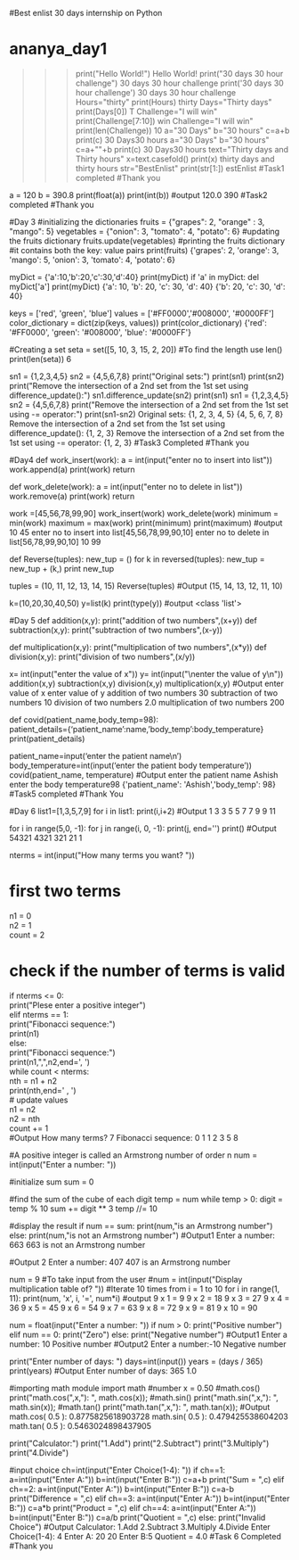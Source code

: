 #Best enlist 30 days internship on Python
# ananya_day1
>>>print("Hello World!")
Hello World!
>>>print("30 days 30 hour challenge")
30 days 30 hour challenge
>>> print('30 days 30 hour challenge')
30 days 30 hour challenge
>>>Hours="thirty"
>>> print(Hours)
thirty
>>>Days="Thirty days"
>>> print(Days[0])
T
>>> Challenge="I will win"
>>> print(Challenge[7:10])
win
>>> Challenge="I will win"
>>> print(len(Challenge))
10
>>> a="30 Days"
>>> b="30 hours"
>>> c=a+b
>>> print(c)
30 Days30 hours
>>> a="30 Days"
>>> b="30 hours"
>>> c=a+""+b
>>> print(c)
30 Days30 hours
>>> text="Thirty days and Thirty hours"
>>> x=text.casefold()
>>> print(x)
thirty days and thirty hours
>>> str="BestEnlist"
>>> print(str[1:])
estEnlist
#Task1 completed
#Thank you

a = 120
b = 390.8
print(float(a))
print(int(b))
#output
120.0
390
#Task2 completed
#Thank you

#Day 3
#initializing the dictionaries
fruits = {"grapes": 2, "orange" : 3, "mango": 5}
vegetables = {"onion": 3, "tomato": 4, "potato": 6}
#updating the fruits dictionary
fruits.update(vegetables)
#printing the fruits dictionary
#it contains both the key: value pairs
print(fruits)
{'grapes': 2, 'orange': 3, 'mango': 5, 'onion': 3, 'tomato': 4, 'potato': 6}


myDict = {'a':10,'b':20,'c':30,'d':40}
print(myDict)
if 'a' in myDict: 
    del myDict['a']
print(myDict)
{'a': 10, 'b': 20, 'c': 30, 'd': 40}
{'b': 20, 'c': 30, 'd': 40}

keys = ['red', 'green', 'blue']
values = ['#FF0000','#008000', '#0000FF']
color_dictionary = dict(zip(keys, values))
print(color_dictionary)
{'red': '#FF0000', 'green': '#008000', 'blue': '#0000FF'}

#Creating a set
seta = set([5, 10, 3, 15, 2, 20])
#To find the length use len()
print(len(seta))
6

sn1 = {1,2,3,4,5}
sn2 = {4,5,6,7,8}
print("Original sets:")
print(sn1)
print(sn2)
print("Remove the intersection of a 2nd set from the 1st set using difference_update():")
sn1.difference_update(sn2)
print(sn1)
sn1 = {1,2,3,4,5}
sn2 = {4,5,6,7,8}
print("Remove the intersection of a 2nd set from the 1st set using -= operator:")
print(sn1-sn2)
Original sets:
{1, 2, 3, 4, 5}
{4, 5, 6, 7, 8}
Remove the intersection of a 2nd set from the 1st set using difference_update():
{1, 2, 3}
Remove the intersection of a 2nd set from the 1st set using -= operator:
{1, 2, 3}
#Task3 Completed
#Thank you

#Day4
def work_insert(work):
    a = int(input("enter no to insert into list"))
    work.append(a)
    print(work)
    return


def work_delete(work):
    a = int(input("enter no to delete in list"))
    work.remove(a)
    print(work)
    return

work =[45,56,78,99,90]
work_insert(work)
work_delete(work)
minimum = min(work)
maximum = max(work)
print(minimum)
print(maximum)
#output 
10
45
enter no to insert into list[45,56,78,99,90,10]
enter no to delete in list[56,78,99,90,10]
10
99

def Reverse(tuples): 
    new_tup = () 
   for k in reversed(tuples): 
        new_tup = new_tup + (k,) 
   print new_tup

tuples = (10, 11, 12, 13, 14, 15) 
Reverse(tuples) 
#Output
(15, 14, 13, 12, 11, 10)

k=(10,20,30,40,50)
y=list(k)
print(type(y))
#output
<class 'list'>
 
#Day 5
def addition(x,y):
    print("addition of two numbers",(x+y))
def subtraction(x,y):
    print("subtraction of two numbers",(x-y))

def multiplication(x,y):
    print("multiplication of two numbers",(x*y))
def division(x,y):
    print("division of two numbers",(x/y))

x= int(input("enter the value of x"))
y= int(input("\nenter the value of y\n"))
addition(x,y)
subtraction(x,y)
division(x,y)
multiplication(x,y)
#Output 
enter value of x
enter value of y
addition of two numbers 30
subtraction of two numbers 10
division of two numbers 2.0
multiplication of two numbers 200


def covid(patient_name,body_temp=98):    
    patient_details={‘patient_name’:name,’body_temp’:body_temperature}
    print(patient_details)
    
patient_name=input(‘enter the patient name\n’)
body_temperature=int(input(‘enter the patient body temperature’))
covid(patient_name, temperature)
#Output
enter the patient name 
Ashish
enter the body temperature98
{'patient_name': 'Ashish','body_temp': 98}
#Task5 completed
#Thank You

#Day 6
list1=[1,3,5,7,9]
for i in list1:
    print(i,i+2)
#Output
1 3
3 5
5 7
7 9
9 11

for i in range(5,0, -1): 
	for j in range(i, 0, -1): 
		print(j, end='') 
	print() 
#Output
54321
4321
321
21
1

nterms = int(input("How many terms you want? "))  
# first two terms  
n1 = 0  
n2 = 1  
count = 2  
# check if the number of terms is valid  
if nterms <= 0:  
   print("Plese enter a positive integer")  
elif nterms == 1:  
   print("Fibonacci sequence:")  
   print(n1)  
else:  
   print("Fibonacci sequence:")  
   print(n1,",",n2,end=', ')  
   while count < nterms:  
       nth = n1 + n2  
       print(nth,end=' , ')  
       # update values  
       n1 = n2  
       n2 = nth  
       count += 1  
#Output
How many terms? 7
Fibonacci sequence:
0
1
1
2
3
5
8

#A positive integer is called an Armstrong number of order n 
num = int(input("Enter a number: "))

#initialize sum
sum = 0

#find the sum of the cube of each digit
temp = num
while temp > 0:
   digit = temp % 10
   sum += digit ** 3
   temp //= 10

#display the result
if num == sum:
   print(num,"is an Armstrong number")
else:
   print(num,"is not an Armstrong number")
#Output1
Enter a number: 663
663 is not an Armstrong number

#Output 2
Enter a number: 407
407 is an Armstrong number

num = 9
#To take input from the user
#num = int(input("Display multiplication table of? "))
#Iterate 10 times from i = 1 to 10
for i in range(1, 11):
   print(num, 'x', i, '=', num*i)
#output
9 x 1 = 9
9 x 2 = 18
9 x 3 = 27
9 x 4 = 36
9 x 5 = 45
9 x 6 = 54
9 x 7 = 63
9 x 8 = 72
9 x 9 = 81
9 x 10 = 90

num = float(input("Enter a number: "))
if num > 0:
   print("Positive number")
elif num == 0:
   print("Zero")
else:
   print("Negative number")
#Output1
Enter a number: 10
Positive number
#Output2
Enter a number:-10
Negative number

print("Enter number of days: ")
days=int(input())
years = (days / 365)
print(years)
#Output
Enter number of days: 
365
1.0

#importing math module
import math
#number 
x = 0.50
#math.cos()
print("math.cos(",x,"): ", math.cos(x));
#math.sin()
print("math.sin(",x,"): ", math.sin(x));
#math.tan()
print("math.tan(",x,"): ", math.tan(x));
#Output
math.cos( 0.5 ):  0.8775825618903728
math.sin( 0.5 ):  0.479425538604203
math.tan( 0.5 ):  0.5463024898437905

print("Calculator:")
print("1.Add")
print("2.Subtract")
print("3.Multiply")
print("4.Divide")

#input choice
ch=int(input("Enter Choice(1-4): "))
if ch==1:
    a=int(input("Enter A:"))
    b=int(input("Enter B:"))
    c=a+b
    print("Sum = ",c)
elif ch==2:
    a=int(input("Enter A:"))
    b=int(input("Enter B:"))
    c=a-b
    print("Difference = ",c)
elif  ch==3:
    a=int(input("Enter A:"))
    b=int(input("Enter B:"))
    c=a*b
    print("Product = ",c)
elif ch==4:
    a=int(input("Enter A:"))
    b=int(input("Enter B:"))
    c=a/b
    print("Quotient = ",c)
else:
    print("Invalid Choice")
#Output
Calculator:
1.Add
2.Subtract
3.Multiply
4.Divide
Enter Choice(1-4): 4
Enter A: 20
20
Enter B:5
Quotient =  4.0
#Task 6 Completed
#Thank you
